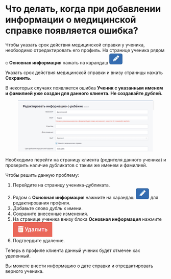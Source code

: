 # Что делать, когда при добавлении информации о медицинской справке появляется ошибка?

Чтобы указать срок действия медицинской справки у ученика, необходимо отредактировать его профиль. На странице ученика рядом с **Основная информация** нажать на карандаш <img src="../.gitbook/assets/image.png" alt="" data-size="line">&#x20;

Указать срок действия медицинской справки и внизу страницы нажать **Сохранить**.

В некоторых случаях появляется ошибка **Ученик с указанным именем и фамилией уже создан для данного клиента. Не создавайте дублей.**

<figure><img src="../.gitbook/assets/image (1).png" alt=""><figcaption></figcaption></figure>

Необходимо перейти на страницу клиента (родителя данного ученика) и проверить наличие дубликатов с таким же именем и фамилией.&#x20;

Чтобы решить данную проблему:

1. Перейдите на страницу ученика-дубликата.
2. Рядом с **Основная информация** нажмите на карандаш <img src="../.gitbook/assets/image.png" alt="" data-size="line"> для редактирования профиля.
3. Добавьте слово _дубль_ к имени.
4. Сохраните внесенные изменения.
5. На странице ученика внизу блока **Основная информация** нажмите <img src="../.gitbook/assets/image (106).png" alt="" data-size="line">
6. Подтвердите удаление.

Теперь в профиле клиента данный ученик будет отмечен как уделенный.

Вы можете внести информацию о дате справки и отредактировать верного ученика.

